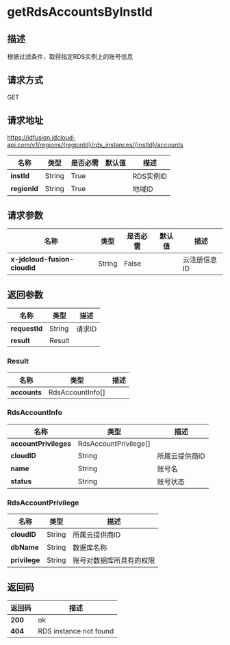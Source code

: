 # getRdsAccountsByInstId


## 描述
根据过滤条件，取得指定RDS实例上的账号信息

## 请求方式
GET

## 请求地址
https://jdfusion.jdcloud-api.com/v1/regions/{regionId}/rds_instances/{instId}/accounts

|名称|类型|是否必需|默认值|描述|
|---|---|---|---|---|
|**instId**|String|True| |RDS实例ID|
|**regionId**|String|True| |地域ID|

## 请求参数
|名称|类型|是否必需|默认值|描述|
|---|---|---|---|---|
|**x-jdcloud-fusion-cloudid**|String|False| |云注册信息ID|


## 返回参数
|名称|类型|描述|
|---|---|---|
|**requestId**|String|请求ID|
|**result**|Result| |

### Result
|名称|类型|描述|
|---|---|---|
|**accounts**|RdsAccountInfo[]| |
### RdsAccountInfo
|名称|类型|描述|
|---|---|---|
|**accountPrivileges**|RdsAccountPrivilege[]| |
|**cloudID**|String|所属云提供商ID|
|**name**|String|账号名|
|**status**|String|账号状态|
### RdsAccountPrivilege
|名称|类型|描述|
|---|---|---|
|**cloudID**|String|所属云提供商ID|
|**dbName**|String|数据库名称|
|**privilege**|String|账号对数据库所具有的权限|

## 返回码
|返回码|描述|
|---|---|
|**200**|ok|
|**404**|RDS instance not found|
